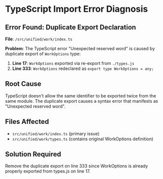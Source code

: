 # TypeScript Import Error Diagnosis

## Error Found: Duplicate Export Declaration

**File**: `/src/unified/work/index.ts`

**Problem**: The TypeScript error "Unexpected reserved word" is caused by duplicate export of `WorkOptions` type:

1. **Line 17**: `WorkOptions` exported via re-export from `./types.js`
2. **Line 333**: `WorkOptions` redeclared as `export type WorkOptions = any;`

## Root Cause
TypeScript doesn't allow the same identifier to be exported twice from the same module. The duplicate export causes a syntax error that manifests as "Unexpected reserved word".

## Files Affected
- `src/unified/work/index.ts` (primary issue)
- `src/unified/work/types.ts` (contains original WorkOptions definition)

## Solution Required
Remove the duplicate export on line 333 since WorkOptions is already properly exported from types.js on line 17.